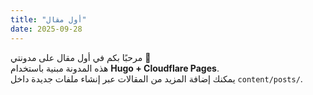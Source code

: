 ```yaml
---
title: "أول مقال"
date: 2025-09-28
---
```


مرحبًا بكم في أول مقال على مدونتي 🚀  
هذه المدونة مبنية باستخدام **Hugo + Cloudflare Pages**.  
يمكنك إضافة المزيد من المقالات عبر إنشاء ملفات جديدة داخل `content/posts/`.
